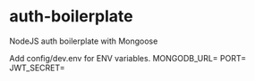 # auth-boilerplate
NodeJS auth boilerplate with Mongoose

Add config/dev.env for ENV variables.
MONGODB_URL=<URL>
PORT=<PORT>
JWT_SECRET=<SECRET>
